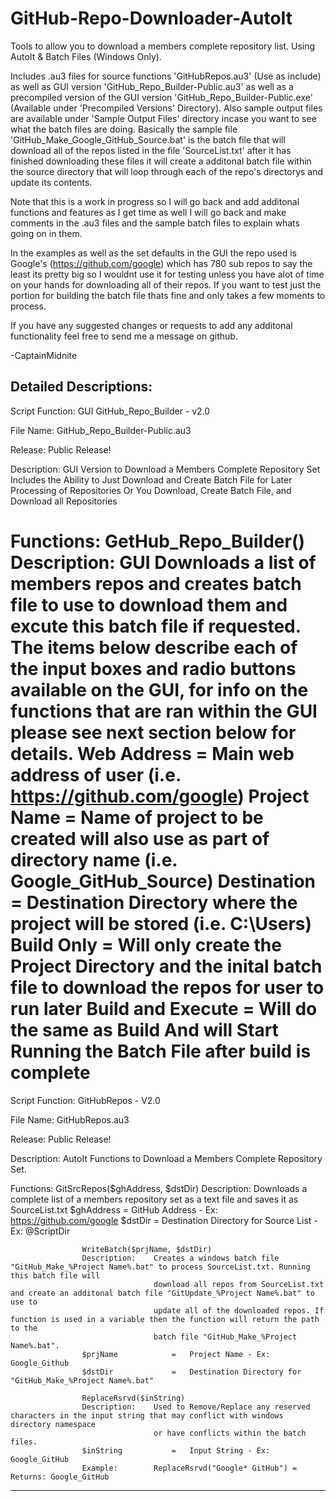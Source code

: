 # GitHub-Repo-Downloader-AutoIt
Tools to allow you to download a members complete repository list. Using AutoIt & Batch Files (Windows Only).

Includes .au3 files for source functions 'GitHubRepos.au3' (Use as include) as well as GUI version 'GitHub_Repo_Builder-Public.au3'
as well as a precompiled version of the GUI version 'GitHub_Repo_Builder-Public.exe' (Available under 'Precompiled Versions' Directory).
Also sample output files are available under 'Sample Output Files' directory incase you want to see what the batch files are doing.
Basically the sample file 'GitHub_Make_Google_GitHub_Source.bat' is the batch file that will download all of the repos listed in the
file 'SourceList.txt' after it has finished downloading these files it will create a additonal batch file within the source directory
that will loop through each of the repo's directorys and update its contents.

Note that this is a work in progress so I will go back and add additonal functions and features as I get time as well I will go back
and make comments in the .au3 files and the sample batch files to explain whats going on in them.

In the examples as well as the set defaults in the GUI the repo used is Google's (https://github.com/google) which has 780 sub repos
to say the least its pretty big so I wouldnt use it for testing unless you have alot of time on your hands for downloading all of
their repos. If you want to test just the portion for building the batch file thats fine and only takes a few moments to process.

If you have any suggested changes or requests to add any additonal functionality feel free to send me a message on github.

-CaptainMidnite

Detailed Descriptions:
----------------------------------------------------------------------------------------------------------------------------------------------------------
 Script Function:	GUI GitHub_Repo_Builder - v2.0

 File Name:			GitHub_Repo_Builder-Public.au3
 
 Release:			Public Release!

 Description:		GUI Version to Download a Members Complete Repository Set
					Includes the Ability to Just Download and Create Batch File for Later Processing of Repositories
					Or You Download, Create Batch File, and Download all Repositories

Functions:			GetHub_Repo_Builder()
					Description: 	**GUI** Downloads a list of members repos and creates batch file to use to download them and excute this batch file
									if requested. The items below describe each of the input boxes and radio buttons available on the GUI, for info
									on the functions that are ran within the GUI please see next section below for details.
					Web Address			=	Main web address of user (i.e. https://github.com/google)
					Project Name		=	Name of project to be created will also use as part of directory name (i.e. Google_GitHub_Source)
					Destination			=	Destination Directory where the project will be stored (i.e. C:\Users)
					Build Only			=	Will only create the Project Directory and the inital batch file to download the repos for user to run later
					Build and Execute	=	Will do the same as Build And will Start Running the Batch File after build is complete	
==========================================================================================================================================================
 Script Function:	GitHubRepos - V2.0

 File Name:			GitHubRepos.au3
 
 Release:			Public Release!

 Description:		AutoIt Functions to Download a Members Complete Repository Set.

 Functions:			GitSrcRepos($ghAddress, $dstDir)
					Description: 	Downloads a complete list of a members repository set as a text file and saves it as SourceList.txt
					$ghAddress			=	GitHub Address - Ex: https://github.com/google
					$dstDir				=	Destination Directory for Source List - Ex: @ScriptDir

					WriteBatch($prjName, $dstDir)
					Description:	Creates a windows batch file "GitHub_Make_%Project Name%.bat" to process SourceList.txt. Running this batch file will
									download all repos from SourceList.txt and create an additonal batch file "GitUpdate_%Project Name%.bat" to use to
									update all of the downloaded repos. If function is used in a variable then the function will return the path to the
									batch file "GitHub_Make_%Project Name%.bat".
					$prjName			=	Project Name - Ex: Google_Github
					$dstDir				=	Destination Directory for "GitHub_Make_%Project Name%.bat"

					ReplaceRsrvd($inString)
					Description:	Used to Remove/Replace any reserved characters in the input string that may conflict with windows directory namespace
									or have conflicts within the batch files.
					$inString			=	Input String - Ex: Google_GitHub
					Example:		ReplaceRsrvd("Google* GitHub") = Returns: Google_GitHub
----------------------------------------------------------------------------------------------------------------------------------------------------------